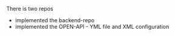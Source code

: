 There is two repos 
   - implemented the backend-repo
   - implemented the OPEN-API  - YML file and XML configuration 
